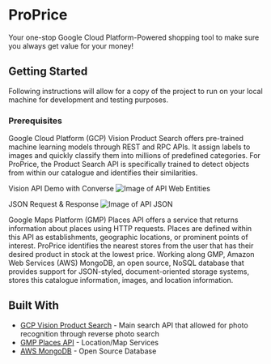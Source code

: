 # ProPrice
Your one-stop Google Cloud Platform-Powered shopping tool to make sure you always get value for your money!

## Getting Started
Following instructions will allow for a copy of the project to run on your local machine for development and testing purposes. 

### Prerequisites

Google Cloud Platform (GCP) Vision Product Search offers pre-trained machine learning models through REST and RPC APIs. It assign labels to images and quickly classify them into millions of predefined categories. For ProPrice, the Product Search API is specifically trained to detect objects from within our catalogue and identifies their similarities. 

Vision API Demo with Converse 
![Image of API Web Entities](https://github.com/preyansh98/ProPrice/blob/README-files-update/Screen%20Shot%202019-08-24%20at%202.08.19%20PM.png?raw=true)

JSON Request & Response
![Image of API JSON](https://github.com/preyansh98/ProPrice/blob/README-files-update/Screen%20Shot%202019-08-24%20at%202.08.37%20PM.png?raw=true)

Google Maps Platform (GMP) Places API offers a service that returns information about places using HTTP requests. Places are defined within this API as establishments, geographic locations, or prominent points of interest. ProPrice identifies the nearest stores from the user that has their desired product in stock at the lowest price. Working along GMP,  Amazon Web Services (AWS) MongoDB, an open source, NoSQL database that provides support for JSON-styled, document-oriented storage systems, stores this catalogue information, images, and location information. 

## Built With

* [GCP Vision Product Search](https://cloud.google.com/vision/product-search/docs/) - Main search API that allowed for photo recognition through reverse photo search 
* [GMP Places API](https://developers.google.com/places/web-service/search) - Location/Map Services
* [AWS MongoDB](https://docs.aws.amazon.com/quickstart/latest/mongodb/overview.html) - Open Source Database
